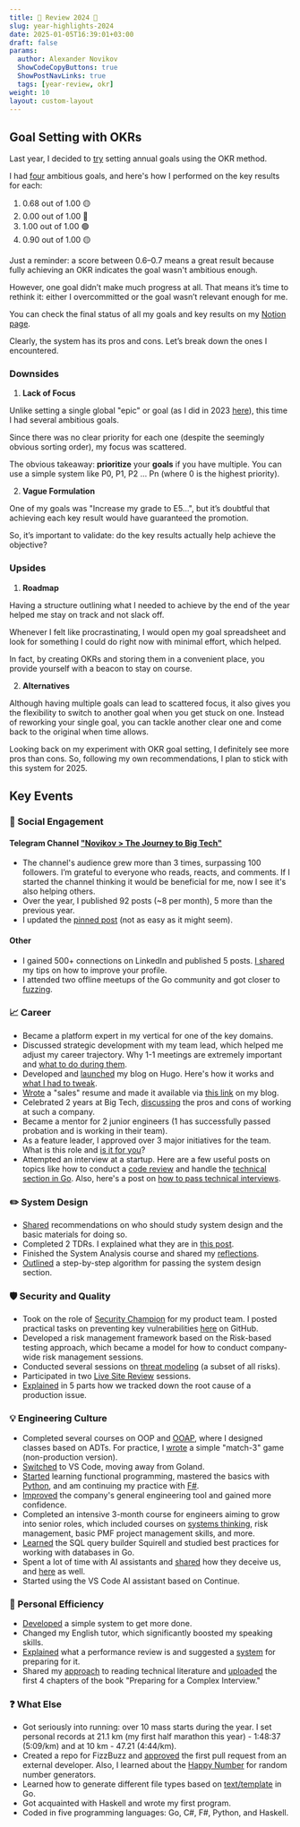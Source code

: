 ```yaml
---
title: 🎄 Review 2024 🎄
slug: year-highlights-2024
date: 2025-01-05T16:39:01+03:00
draft: false                                  
params:
  author: Alexander Novikov                  
  ShowCodeCopyButtons: true
  ShowPostNavLinks: true
  tags: [year-review, okr]                
weight: 10
layout: custom-layout
---
```


<!--more-->

## Goal Setting with OKRs

Last year, I decided to [try](https://t.me/time2code/243) setting annual goals using the OKR method.

I had [four](https://t.me/time2code/244) ambitious goals, and here's how I performed on the key results for each:

1. 0.68 out of 1.00 🟡  
2. 0.00 out of 1.00 🔴  
3. 1.00 out of 1.00 🟢  
4. 0.90 out of 1.00 🟡

Just a reminder: a score between 0.6–0.7 means a great result because fully achieving an OKR indicates the goal wasn't ambitious enough.

However, one goal didn’t make much progress at all. That means it’s time to rethink it: either I overcommitted or the goal wasn’t relevant enough for me.

You can check the final status of all my goals and key results on my [Notion page](https://time2code.notion.site/1533c4d299554a5ba4e79b79a728becc?v=3cc03bfd9a1048fdbcc6d625dc393ab8).

Clearly, the system has its pros and cons. Let’s break down the ones I encountered.

### Downsides

1. **Lack of Focus**

Unlike setting a single global "epic" or goal (as I did in 2023 [here](https://t.me/time2code/153)), this time I had several ambitious goals. 

Since there was no clear priority for each one (despite the seemingly obvious sorting order), my focus was scattered.

The obvious takeaway: **prioritize** your **goals** if you have multiple. You can use a simple system like P0, P1, P2 ... Pn (where 0 is the highest priority).

2. **Vague Formulation**

One of my goals was "Increase my grade to E5...", but it’s doubtful that achieving each key result would have guaranteed the promotion.

So, it’s important to validate: do the key results actually help achieve the objective?

### Upsides

1. **Roadmap**

Having a structure outlining what I needed to achieve by the end of the year helped me stay on track and not slack off.

Whenever I felt like procrastinating, I would open my goal spreadsheet and look for something I could do right now with minimal effort, which helped.

In fact, by creating OKRs and storing them in a convenient place, you provide yourself with a beacon to stay on course.

2. **Alternatives**

Although having multiple goals can lead to scattered focus, it also gives you the flexibility to switch to another goal when you get stuck on one. Instead of reworking your single goal, you can tackle another clear one and come back to the original when time allows.

Looking back on my experiment with OKR goal setting, I definitely see more pros than cons. So, following my own recommendations, I plan to stick with this system for 2025.

## Key Events

### 🚀 Social Engagement

#### Telegram Channel ["Novikov > The Journey to Big Tech"](https://t.me/time2code)

- The channel's audience grew more than 3 times, surpassing 100 followers. I’m grateful to everyone who reads, reacts, and comments. If I started the channel thinking it would be beneficial for me, now I see it's also helping others.
- Over the year, I published 92 posts (~8 per month), 5 more than the previous year.
- I updated the [pinned post](https://t.me/time2code/320) (not as easy as it might seem).

#### Other

- I gained 500+ connections on LinkedIn and published 5 posts. [I shared](https://t.me/time2code/242) my tips on how to improve your profile.
- I attended two offline meetups of the Go community and got closer to [fuzzing](https://t.me/time2code/257).

### 📈 Career

- Became a platform expert in my vertical for one of the key domains.
- Discussed strategic development with my team lead, which helped me adjust my career trajectory. Why 1-1 meetings are extremely important and [what to do during them](https://t.me/time2code/256).
- Developed and [launched](https://t.me/time2code/301) my blog on Hugo. Here's how it works and [what I had to tweak](https://t.me/time2code/306).
- [Wrote](https://t.me/time2code/268) a "sales" resume and made it available via [this link](https://novikov-ai.github.io/cv/en.html) on my blog.
- Celebrated 2 years at Big Tech, [discussing](https://t.me/time2code/303) the pros and cons of working at such a company.
- Became a mentor for 2 junior engineers (1 has successfully passed probation and is working in their team).
- As a feature leader, I approved over 3 major initiatives for the team. What is this role and [is it for you](https://t.me/time2code/294)?
- Attempted an interview at a startup. Here are a few useful posts on topics like how to conduct a [code review](https://t.me/time2code/266) and handle the [technical section in Go](https://t.me/time2code/265). Also, here's a post on [how to pass technical interviews](https://t.me/time2code/264).

### ✏️ System Design

- [Shared](https://t.me/time2code/278) recommendations on who should study system design and the basic materials for doing so.
- Completed 2 TDRs. I explained what they are in [this post](https://t.me/time2code/279).
- Finished the System Analysis course and shared my [reflections](https://t.me/time2code/286).
- [Outlined](https://t.me/time2code/323) a step-by-step algorithm for passing the system design section.

### 🛡 Security and Quality

- Took on the role of [Security Champion](https://owasp.org/www-project-security-culture/v10/4-Security_Champions/) for my product team. I posted practical tasks on preventing key vulnerabilities [here](https://github.com/novikov-ai/security-champion) on GitHub.
- Developed a risk management framework based on the Risk-based testing approach, which became a model for how to conduct company-wide risk management sessions.
- Conducted several sessions on [threat modeling](https://t.me/time2code/277) (a subset of all risks).
- Participated in two [Live Site Review](https://t.me/time2code/275) sessions.
- [Explained](https://t.me/time2code/315) in 5 parts how we tracked down the root cause of a production issue.

### 💡 Engineering Culture

- Completed several courses on OOP and [OOAP](https://github.com/novikov-ai/ooap), where I designed classes based on ADTs. For practice, I [wrote](https://t.me/time2code/287) a simple "match-3" game (non-production version).
- [Switched](https://t.me/time2code/253) to VS Code, moving away from Goland.
- [Started](https://t.me/time2code/292) learning functional programming, mastered the basics with [Python](https://github.com/novikov-ai/functional-python), and am continuing my practice with [F#](https://github.com/novikov-ai/diving-into-f-sharp/tree/main/HelloWorld).
- [Improved](https://t.me/time2code/300) the company's general engineering tool and gained more confidence.
- Completed an intensive 3-month course for engineers aiming to grow into senior roles, which included courses on [systems thinking](https://t.me/time2code/305), risk management, basic PMF project management skills, and more.
- [Learned](https://t.me/time2code/307) the SQL query builder Squirell and studied best practices for working with databases in Go.
- Spent a lot of time with AI assistants and [shared](https://t.me/time2code/290) how they deceive us, and [here](https://t.me/time2code/295) as well.
- Started using the VS Code AI assistant based on Continue.

### 🔋 Personal Efficiency

- [Developed](https://t.me/time2code/271) a simple system to get more done.
- Changed my English tutor, which significantly boosted my speaking skills.
- [Explained](https://t.me/time2code/283) what a performance review is and suggested a [system](https://t.me/time2code/284) for preparing for it.
- Shared my [approach](https://t.me/time2code/291) to reading technical literature and [uploaded](https://github.com/novikov-ai/briefly-system-design-interview?tab=readme-ov-file) the first 4 chapters of the book "Preparing for a Complex Interview."

### ❓ What Else

- Got seriously into running: over 10 mass starts during the year. I set personal records at 21.1 km (my first half marathon this year) - 1:48:37 (5:09/km) and at 10 km - 47.21 (4:44/km).
- Created a repo for FizzBuzz and [approved](https://t.me/time2code/308) the first pull request from an external developer. Also, I learned about the [Happy Number](https://t.me/time2code/309) for random number generators.
- Learned how to generate different file types based on [text/template](https://pkg.go.dev/text/template) in Go.
- Got acquainted with Haskell and wrote my first program.
- Coded in five programming languages: Go, C#, F#, Python, and Haskell.